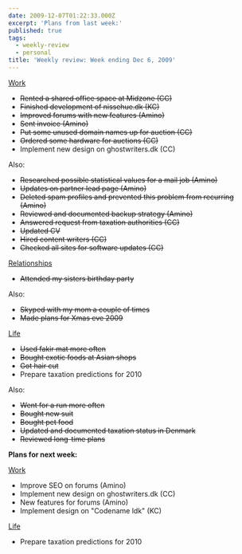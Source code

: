 ```yaml
---
date: 2009-12-07T01:22:33.000Z
excerpt: 'Plans from last week:'
published: true
tags:
  - weekly-review
  - personal
title: 'Weekly review: Week ending Dec 6, 2009'
---
```

<u>Work</u>

*   <del>Rented a shared office space at Midzone (CC)</del>
*   <del>Finished development of nissehue.dk (KC)</del>
*   <del>Improved forums with new features (Amino)</del>
*   <del>Sent invoice (Amino)</del>
*   <del>Put some unused domain names up for auction (CC)</del>
*   <del>Ordered some hardware for auctions (CC)</del>
*   Implement new design on ghostwriters.dk (CC)

Also:

*   <del>Researched possible statistical values for a mail job (Amino)</del>
*   <del>Updates on partner lead page (Amino)</del>
*   <del>Deleted spam profiles and prevented this problem from recurring (Amino)</del>
*   <del>Reviewed and documented backup strategy (Amino)</del>
*   <del>Answered request from taxation authorities (CC)</del>
*   <del>Updated CV</del>
*   <del>Hired content writers (CC)</del>
*   <del>Checked all sites for software updates (CC)</del>

<u>Relationships</u>

*   <del>Attended my sisters birthday party</del>

Also:

*   <del>Skyped with my mom a couple of times</del>
*   <del>Made plans for Xmas eve 2009</del>

<u>Life</u>

*   <del>Used fakir mat more often</del>
*   <del>Bought exotic foods at Asian shops</del>
*   <del>Got hair cut</del>
*   Prepare taxation predictions for 2010

Also:

*   <del>Went for a run more often</del>
*   <del>Bought new suit</del>
*   <del>Bought pet food</del>
*   <del>Updated and documented taxation status in Denmark</del>
*   <del>Reviewed long-time plans</del>

<a id="next-week"></a>**Plans for next week:**

<u>Work</u>

*   Improve SEO on forums (Amino)
*   Implement new design on ghostwriters.dk (CC)
*   New features for forums (Amino)
*   Implement design on "Codename ldk" (KC)

<u>Life</u>

*   Prepare taxation predictions for 2010
